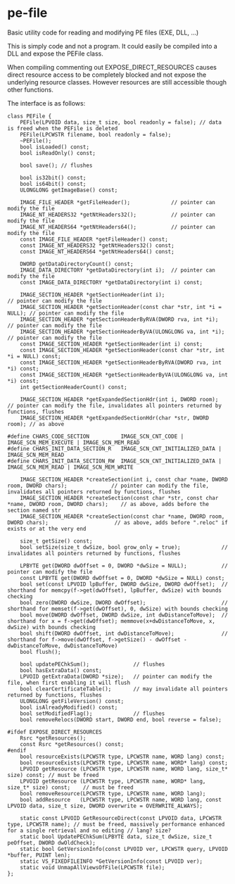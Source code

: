 pe-file
=======

Basic utility code for reading and modifying PE files (EXE, DLL, ...)

This is simply code and not a program. It could easily be compiled into a DLL and expose the PEFile class.

When compiling commenting out EXPOSE_DIRECT_RESOURCES causes direct resource access to be completely blocked and not expose the underlying resource classes. However resources are still accessible though other functions.

The interface is as follows:

    class PEFile {
        PEFile(LPVOID data, size_t size, bool readonly = false); // data is freed when the PEFile is deleted
        PEFile(LPCWSTR filename, bool readonly = false);
        ~PEFile();
        bool isLoaded() const;
        bool isReadOnly() const;

        bool save(); // flushes

        bool is32bit() const;
        bool is64bit() const;
        ULONGLONG getImageBase() const;

        IMAGE_FILE_HEADER *getFileHeader();				// pointer can modify the file
        IMAGE_NT_HEADERS32 *getNtHeaders32();			// pointer can modify the file
        IMAGE_NT_HEADERS64 *getNtHeaders64();			// pointer can modify the file
        const IMAGE_FILE_HEADER *getFileHeader() const;
        const IMAGE_NT_HEADERS32 *getNtHeaders32() const;
        const IMAGE_NT_HEADERS64 *getNtHeaders64() const;

        DWORD getDataDirectoryCount() const;
        IMAGE_DATA_DIRECTORY *getDataDirectory(int i);	// pointer can modify the file
        const IMAGE_DATA_DIRECTORY *getDataDirectory(int i) const;

        IMAGE_SECTION_HEADER *getSectionHeader(int i);							// pointer can modify the file
        IMAGE_SECTION_HEADER *getSectionHeader(const char *str, int *i = NULL);	// pointer can modify the file
        IMAGE_SECTION_HEADER *getSectionHeaderByRVA(DWORD rva, int *i);			// pointer can modify the file
        IMAGE_SECTION_HEADER *getSectionHeaderByVA(ULONGLONG va, int *i);		// pointer can modify the file
        const IMAGE_SECTION_HEADER *getSectionHeader(int i) const;
        const IMAGE_SECTION_HEADER *getSectionHeader(const char *str, int *i = NULL) const;
        const IMAGE_SECTION_HEADER *getSectionHeaderByRVA(DWORD rva, int *i) const;
        const IMAGE_SECTION_HEADER *getSectionHeaderByVA(ULONGLONG va, int *i) const;
        int getSectionHeaderCount() const;

        IMAGE_SECTION_HEADER *getExpandedSectionHdr(int i, DWORD room);		// pointer can modify the file, invalidates all pointers returned by functions, flushes
        IMAGE_SECTION_HEADER *getExpandedSectionHdr(char *str, DWORD room);	// as above

    #define CHARS_CODE_SECTION			IMAGE_SCN_CNT_CODE | IMAGE_SCN_MEM_EXECUTE | IMAGE_SCN_MEM_READ
    #define CHARS_INIT_DATA_SECTION_R	IMAGE_SCN_CNT_INITIALIZED_DATA | IMAGE_SCN_MEM_READ
    #define CHARS_INIT_DATA_SECTION_RW	IMAGE_SCN_CNT_INITIALIZED_DATA | IMAGE_SCN_MEM_READ | IMAGE_SCN_MEM_WRITE

        IMAGE_SECTION_HEADER *createSection(int i, const char *name, DWORD room, DWORD chars);				// pointer can modify the file, invalidates all pointers returned by functions, flushes
        IMAGE_SECTION_HEADER *createSection(const char *str, const char *name, DWORD room, DWORD chars);	// as above, adds before the section named str
        IMAGE_SECTION_HEADER *createSection(const char *name, DWORD room, DWORD chars);						// as above, adds before ".reloc" if exists or at the very end

        size_t getSize() const;
        bool setSize(size_t dwSize, bool grow_only = true);				// invalidates all pointers returned by functions, flushes

        LPBYTE get(DWORD dwOffset = 0, DWORD *dwSize = NULL);			// pointer can modify the file
        const LPBYTE get(DWORD dwOffset = 0, DWORD *dwSize = NULL) const;
        bool set(const LPVOID lpBuffer, DWORD dwSize, DWORD dwOffset);	// shorthand for memcpy(f->get(dwOffset), lpBuffer, dwSize) with bounds checking
        bool zero(DWORD dwSize, DWORD dwOffset);						// shorthand for memset(f->get(dwOffset), 0, dwSize) with bounds checking
        bool move(DWORD dwOffset, DWORD dwSize, int dwDistanceToMove);	// shorthand for x = f->get(dwOffset); memmove(x+dwDistanceToMove, x, dwSize) with bounds checking
        bool shift(DWORD dwOffset, int dwDistanceToMove);				// shorthand for f->move(dwOffset, f->getSize() - dwOffset - dwDistanceToMove, dwDistanceToMove)
        bool flush();

        bool updatePEChkSum();				// flushes
        bool hasExtraData() const;
        LPVOID getExtraData(DWORD *size);	// pointer can modify the file, when first enabling it will flush
        bool clearCertificateTable();		// may invalidate all pointers returned by functions, flushes
        ULONGLONG getFileVersion() const;
        bool isAlreadyModified() const;
        bool setModifiedFlag();				// flushes
        bool removeRelocs(DWORD start, DWORD end, bool reverse = false);

    #ifdef EXPOSE_DIRECT_RESOURCES
        Rsrc *getResources();
        const Rsrc *getResources() const;
    #endif
        bool resourceExists(LPCWSTR type, LPCWSTR name, WORD lang) const;
        bool resourceExists(LPCWSTR type, LPCWSTR name, WORD* lang) const;
        LPVOID getResource (LPCWSTR type, LPCWSTR name, WORD lang, size_t* size) const;	// must be freed
        LPVOID getResource (LPCWSTR type, LPCWSTR name, WORD* lang, size_t* size) const;	// must be freed
        bool removeResource(LPCWSTR type, LPCWSTR name, WORD lang);
        bool addResource   (LPCWSTR type, LPCWSTR name, WORD lang, const LPVOID data, size_t size, DWORD overwrite = OVERWRITE_ALWAYS);
    
        static const LPVOID GetResourceDirect(const LPVOID data, LPCWSTR type, LPCWSTR name); // must be freed, massively performance enhanced for a single retrieval and no editing // lang? size?
        static bool UpdatePEChkSum(LPBYTE data, size_t dwSize, size_t peOffset, DWORD dwOldCheck);
        static bool GetVersionInfo(const LPVOID ver, LPCWSTR query, LPVOID *buffer, PUINT len);
        static VS_FIXEDFILEINFO *GetVersionInfo(const LPVOID ver);
        static void UnmapAllViewsOfFile(LPCWSTR file);
    };
